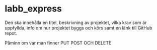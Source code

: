 # labb_express

Den ska innehålla en titel, beskrivning av projektet, vilka krav som är uppfyllda, info om hur projektet byggs och körs samt en länk till GitHub repot.

Påminn om var man finner PUT POST OCH DELETE